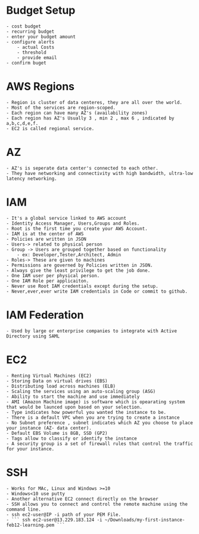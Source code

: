 # Budget Setup
    - cost budget 
    - recurring budget 
    - enter your budget amount
    - configure alerts
        - actual Costs
        - threshold 
        - provide email
    - confirm buget

# AWS Regions
    - Region is cluster of data centeres, they are all over the world.
    - Most of the services are region-scoped.
    - Each region can have many AZ's (availability zones)
    - Each region has AZ's Usually 3 , min 2 , max 6 , indicated by a,b,c,d,e,f.
    - EC2 is called regional service.

# AZ 
    - AZ's is seperate data center's connected to each other.
    - They have networking and connectivity with high bandwidth, ultra-low latency networking.
    
# IAM
    - It's a global service linked to AWS account
    - Identity Access Manager, Users,Groups and Roles.
    - Root is the first time you create your AWS Account.
    - IAM is at the center of AWS
    - Policies are written in JSON
    - Users-> related to physical person
    - Group -> Users are grouped together based on functionality
        - ex: Developer,Tester,Architect, Admin
    - Roles-> These are given to machines
    - Permissions are governed by Policies written in JSON.
    - Always give the least privilege to get the job done.
    - One IAM user per physical person.
    - One IAM Role per applicaiton.
    - Never use Root IAM credentials except during the setup.
    - Never,ever,ever write IAM credentials in Code or commit to github.

# IAM Federation
    - Used by large or enterprise companies to integrate with Active Directory using SAML

# EC2 
    - Renting Virtual Machines (EC2)
    - Storing Data on virtual drives (EBS)
    - Distributing load across machines (ELB)
    - Scaling the services using an auto-scaling group (ASG)
    - Ability to start the machine and use immediately
    - AMI (Amazon Machine image) is software which is opearating system that would be launced upon based on your selection.
    - Type indicates how powerful you wanted the instance to be.
    - There is a default VPC when you are trying to create a instance
    - No Subnet preference , subnet indicates which AZ you choose to place your instance (AZ- data center).
    - Default EBS Volume is 8GB, SSD (GP2)
    - Tags allow to classify or identify the instance
    - A security group is a set of firewall rules that control the traffic for your instance. 

# SSH 
    - Works for MAc, Linux and Windows >=10
    - Windows<10 use putty 
    - Another alternative EC2 connect directly on the browser
    - SSH allows you to connect and control the remote machine using the command line.
    - ssh ec2-user@IP -i path of your PEM File.
    - ``` ssh ec2-user@13.229.183.124 -i ~/Downloads/my-first-instance-feb12-learning.pem ```
